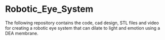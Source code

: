 # Robotic_Eye_System
The following repository contains the code, cad design, STL files and video for creating a robotic eye system that can dilate to light and emotion using a DEA membrane.
